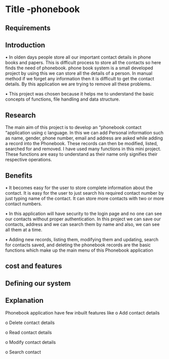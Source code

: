 # Title -phonebook 

## Requirements

## Introduction
•	In olden days people store all our important contact details in phone books and papers. This is difficult process to store all the contacts so here finds the need of phonebook. phone book system is a small developed project by using this we can store all the details of a person. In manual method if we forget any information then it is difficult to get the contact details. By this application we are trying to remove all these problems.        

•	This project was chosen because it helps me to understand the basic concepts of functions, file handling and data structure. 


## Research
The main aim of this project is to develop an “phonebook contact “application using c language. In this we can add Personal information such as name, gender, phone number, email and address are asked while adding a record into the Phonebook. These records can then be modified, listed, searched for and removed. I have used many functions in this mini project. These functions are easy to understand as their name only signifies their respective operations. 
           
## Benefits
•	It becomes easy for the user to store complete information about the contact. It is easy for the user to just search his required contact number by just typing name of the contact. It can store more contacts with two or more contact numbers.

•	In this application will have security to the login page and no one can see our contacts without proper authentication. In this project we can save our contacts, address and we can search them by name and also, we can see all them at a time.

•	Adding new records, listing them, modifying them and updating, search for contacts saved, and deleting the phonebook records are the basic functions which make up the main menu of this Phonebook application


## cost and features

## Defining our system


## Explanation
Phonebook application have few inbuilt features like
o	Add contact details

o	Delete contact details

o	Read contact details

o	Modify contact details

o	Search contact

